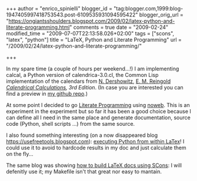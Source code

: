 +++
author = "enrico_spinielli"
blogger_id = "tag:blogger.com,1999:blog-1947405997418753543.post-6109535931094595422"
blogger_orig_url = "https://ongiantsshoulders.blogspot.com/2009/02/latex-python-and-literate-programming.html"
comments = true
date = "2009-02-24"
modified_time = "2009-07-07T22:13:58.026+02:00"
tags = ["scons", "latex", "python"]
title = "LaTeX, Python and Literate Programming"
url = "/2009/02/24/latex-python-and-literate-programming/"

+++

In my spare time (a couple of hours per weekend...!) I am implementing calcal, a Python version of calendrica-3.0.cl, the Common Lisp implementation of the calendars from [N. Dershowitz](https://www.math.tau.ac.il/%7Enachumd/), [E. M. Reingold](https://emr.cs.iit.edu/%7Ereingold/) *[Calendrical Calculations](https://www.cambridge.org/uk/catalogue/catalogue.asp?isbn=9780521702386), 3rd Edition*. (In case you are interested you can find a preview in [my github repo](https://enrico.spinielli.googlepages.com/).)

At some point I decided to go [Literate Programming](https://en.wikipedia.org/wiki/Literate_programming) using [noweb](https://www.cs.tufts.edu/%7Enr/noweb/). This is an experiment in the experiment but so far it has been a good choice because I can define all I need in the same place and generate documentation, source code (Python, shell scripts ...) from the same source.

I also found something interesting (on a now disappeared blog https://usefreetools.blogspot.com): [executing Python from within LaTex](https://nix-tips.blogspot.com/2008/09/python-inside-latex-and-sage-too.html)! I could use it to avoid to hardcode results in my doc and just calculate them on the fly...

The same blog was showing [how to build LaTeX docs using SCons](https://usefreetools.blogspot.com/2008/07/auto-building-latex-documents-with.html): I will defenitly use it; my Makefile isn't that great nor easy to mantain.
